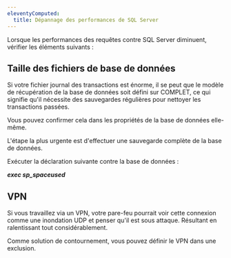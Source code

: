 ```yaml
---
eleventyComputed:
  title: Dépannage des performances de SQL Server
---
```

Lorsque les performances des requêtes contre SQL Server diminuent, vérifier les éléments suivants :
## Taille des fichiers de base de données
Si votre fichier journal des transactions est énorme, il se peut que le modèle de récupération de la base de données soit défini sur COMPLET, ce qui signifie qu'il nécessite des sauvegardes régulières pour nettoyer les transactions passées.

Vous pouvez confirmer cela dans les propriétés de la base de données elle-même.

L'étape la plus urgente est d'effectuer une sauvegarde complète de la base de données.

Exécuter la déclaration suivante contre la base de données :

***exec sp_spaceused***
## VPN
Si vous travaillez via un VPN, votre pare-feu pourrait voir cette connexion comme une inondation UDP et penser qu'il est sous attaque. Résultant en ralentissant tout considérablement.

Comme solution de contournement, vous pouvez définir le VPN dans une exclusion.